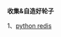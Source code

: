 **收集&自造好轮子**



1、[python redis](https://github.com/cool-firer/encapsulation/tree/master/python/encapsu_redis)



